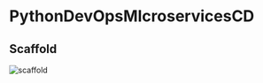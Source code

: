 # PythonDevOpsMIcroservicesCD

## Scaffold

![scaffold](https://user-images.githubusercontent.com/47248860/213919476-5204ec8d-d8f1-4fe1-ae6e-564100e5ff88.png)
